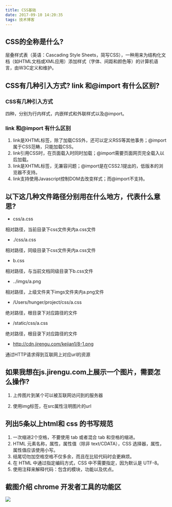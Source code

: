```yaml
---
title: CSS基础
date: 2017-09-10 14:20:35
tags: 技术博客
---
```

## CSS的全称是什么?

层叠样式表（英语：Cascading Style Sheets，简写CSS），一种用来为结构化文档（如HTML文档或XML应用）添加样式（字体、间距和颜色等）的计算机语言，由W3C定义和维护。

## CSS有几种引入方式? link 和@import 有什么区别?

### CSS有几种引入方式

四种，分别为行内样式，内嵌样式和外联样式以及@import。

### link 和@import 有什么区别

1. link是XHTML标签，除了加载CSS外，还可以定义RSS等其他事务；@import属于CSS范畴，只能加载CSS。
2. link引用CSS时，在页面载入时同时加载；@import需要页面网页完全载入以后加载。
3. link是XHTML标签，无兼容问题；@import是在CSS2.1提出的，低版本的浏览器不支持。
4. link支持使用Javascript控制DOM去改变样式；而@import不支持。

## 以下这几种文件路径分别用在什么地方，代表什么意思?

* css/a.css

相对路径，当前目录下css文件夹内a.css文件

* ./css/a.css

相对路径，同级目录下css文件夹内a.css文件

* b.css

相对路径，与当前文档同级目录下b.css文件

* ../imgs/a.png

相对路径，上级文件夹下imgs文件夹内a.png文件

* /Users/hunger/project/css/a.css

绝对路径，根目录下对应路径的文件

* /static/css/a.css

绝对路径，根目录下对应路径的文件

* http://cdn.jirengu.com/kejian1/8-1.png

通过HTTP请求得到互联网上对应url的资源

## 如果我想在js.jirengu.com上展示一个图片，需要怎么操作?

1. 上传图片到某个可以被互联网访问到的服务器

2. 使用img标签，在src属性注明图片的url

## 列出5条以上html和 css 的书写规范

1. 一次缩进2个空格，不要使用 tab 或者混合 tab 和空格的缩进。
2. HTML 元素名称，属性，属性值（除非 text/CDATA），CSS 选择器，属性，属性值应该使用小写。
3. 结尾切勿加空格空格不仅多余，而且在比较代码时会更麻烦。
4. 在 HTML 中通过指定编码方式，CSS 中不需要指定，因为默认是 UTF-8。
5. 使用注释来解释代码：包含的模块，功能以及优点。

## 截图介绍 chrome 开发者工具的功能区
![](http://ouqp9l9vp.bkt.clouddn.com/20170910144328.png)

 